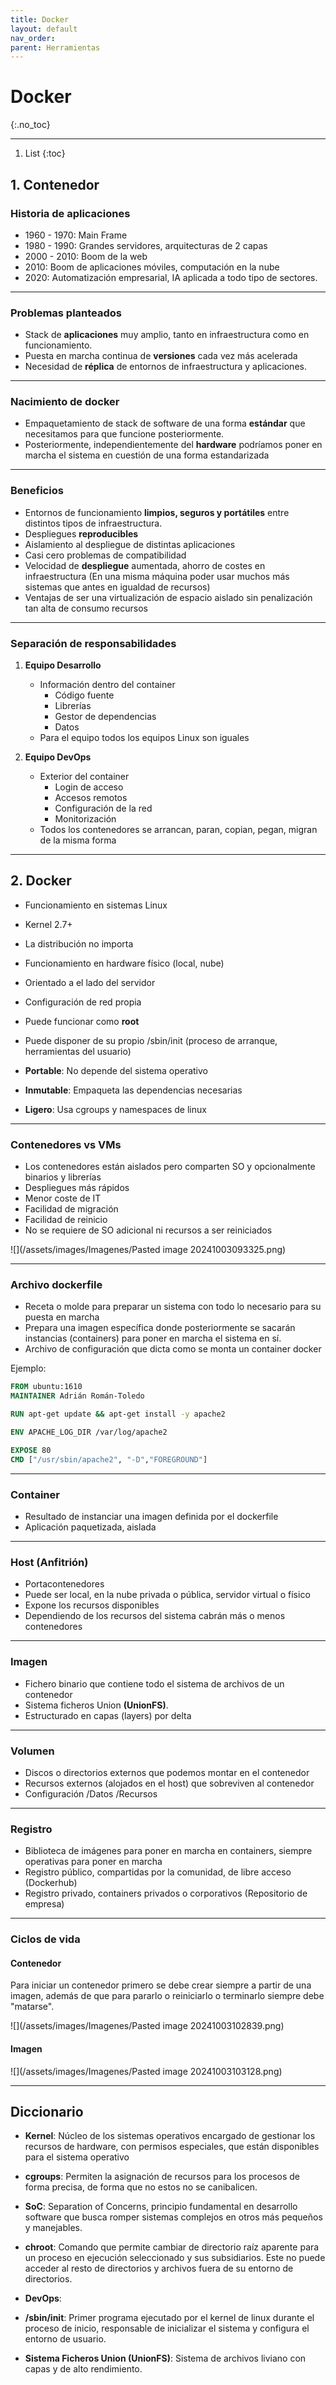 ```yaml
---
title: Docker
layout: default
nav_order:
parent: Herramientas
---
```


# Docker
{:.no_toc}

---

1. List
{:toc}


## 1. Contenedor

### Historia de aplicaciones

- 1960 - 1970: Main Frame
- 1980 - 1990: Grandes servidores, arquitecturas de 2 capas
- 2000 - 2010: Boom de la web
- 2010: Boom de aplicaciones móviles, computación en la nube
- 2020: Automatización empresarial, IA aplicada a todo tipo de sectores. 

---
### Problemas planteados

- Stack de **aplicaciones** muy amplio, tanto en infraestructura como en funcionamiento.
- Puesta en marcha continua de **versiones** cada vez más acelerada
- Necesidad de **réplica** de entornos de infraestructura y aplicaciones.

---
### Nacimiento de docker

- Empaquetamiento de stack de software de una forma **estándar** que necesitamos para que funcione posteriormente.
- Posteriormente, independientemente del **hardware** podríamos poner en marcha el sistema en cuestión de una forma estandarizada

---
### Beneficios

- Entornos de funcionamiento **limpios, seguros y portátiles** entre distintos tipos de infraestructura.
- Despliegues **reproducibles** 
- Aislamiento al despliegue de distintas aplicaciones
- Casi cero problemas de compatibilidad
- Velocidad de **despliegue** aumentada, ahorro de costes en infraestructura (En una misma máquina poder usar muchos más sistemas que antes en igualdad de recursos)
- Ventajas de ser una virtualización de espacio aislado sin penalización tan alta de consumo recursos

---
### Separación de responsabilidades 

1. **Equipo Desarrollo**
	- Información dentro del container
		- Código fuente 
		- Librerías
		- Gestor de dependencias
		- Datos
	- Para el equipo todos los equipos Linux son iguales

2. **Equipo DevOps**
	- Exterior del container
		- Login de acceso
		- Accesos remotos
		- Configuración de la red
		- Monitorización
	- Todos los contenedores se arrancan, paran, copian, pegan, migran de la misma forma

---

## 2. Docker

- Funcionamiento en sistemas Linux
- Kernel 2.7+
- La distribución no importa
- Funcionamiento en hardware físico (local, nube)
- Orientado a el lado del servidor
- Configuración de red propia
- Puede funcionar como **root**
- Puede disponer de su propio /sbin/init (proceso de arranque, herramientas del usuario)

- **Portable**: No depende del sistema operativo
- **Inmutable**: Empaqueta las dependencias necesarias
- **Ligero**: Usa cgroups y namespaces de linux

---

### Contenedores vs VMs

- Los contenedores están aislados pero comparten SO y opcionalmente binarios y librerías
- Despliegues más rápidos
- Menor coste de IT
- Facilidad de migración
- Facilidad de reinicio
- No se requiere de SO adicional ni recursos a ser reiniciados

![](/assets/images/Imagenes/Pasted image 20241003093325.png)

---

### Archivo dockerfile

- Receta o molde para preparar un sistema con todo lo necesario para su puesta en marcha
- Prepara una imagen específica donde posteriormente se sacarán instancias (containers) para poner en marcha el sistema en sí.
- Archivo de configuración que dicta como se monta un container docker

Ejemplo:

```dockerfile
FROM ubuntu:1610
MAINTAINER Adrián Román-Toledo

RUN apt-get update && apt-get install -y apache2

ENV APACHE_LOG_DIR /var/log/apache2

EXPOSE 80
CMD ["/usr/sbin/apache2", "-D","FOREGROUND"]
```

---

### Container

- Resultado de instanciar una imagen definida por el dockerfile
- Aplicación paquetizada, aislada

---

### Host (Anfitrión)

- Portacontenedores
- Puede ser local, en la nube privada o pública, servidor virtual o físico
- Expone los recursos disponibles
- Dependiendo de los recursos del sistema cabrán más o menos contenedores

---

### Imagen

- Fichero binario que contiene todo el sistema de archivos de un contenedor
- Sistema ficheros Union **(UnionFS)**.
- Estructurado en capas (layers) por delta

---

### Volumen

- Discos o directorios externos que podemos montar en el contenedor
- Recursos externos (alojados en el host) que sobreviven al contenedor
- Configuración /Datos /Recursos

---

### Registro

- Biblioteca de imágenes para poner en marcha en containers, siempre operativas para poner en marcha
- Registro público, compartidas por la comunidad, de libre acceso (Dockerhub)
- Registro privado, containers privados o corporativos (Repositorio de empresa)

---

### Ciclos de vida

#### Contenedor

Para iniciar un contenedor primero se debe crear siempre a partir de una imagen, además de que para pararlo o reiniciarlo o terminarlo siempre debe "matarse". 

![](/assets/images/Imagenes/Pasted image 20241003102839.png)

#### Imagen

![](/assets/images/Imagenes/Pasted image 20241003103128.png)



---
## Diccionario

- **Kernel**: Núcleo de los sistemas operativos encargado de gestionar los recursos de hardware, con permisos especiales, que están disponibles para el sistema operativo

- **cgroups**: Permiten la asignación de recursos para los procesos de forma precisa, de forma que no estos no se canibalicen.

- **SoC**: Separation of Concerns, principio fundamental en desarrollo software que busca romper sistemas complejos en otros más pequeños y manejables.

- **chroot**: Comando que permite cambiar de directorio raíz aparente para un proceso en ejecución seleccionado y sus subsidiarios. Este no puede acceder al resto de directorios y archivos fuera de su entorno de directorios.

- **DevOps**:

- **/sbin/init**: Primer programa ejecutado por el kernel de linux durante el proceso de inicio, responsable de inicializar el sistema y configura el entorno de usuario.

- **Sistema Ficheros Union (UnionFS)**: Sistema de archivos liviano con capas y de alto rendimiento.